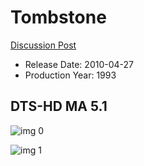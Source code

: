 # Tombstone

[Discussion Post](https://www.avsforum.com/threads/bass-eq-for-filtered-movies.2995212/post-59853962)

* Release Date: 2010-04-27
* Production Year: 1993

## DTS-HD MA 5.1

![img 0](https://i.imgur.com/3tOBvnS.jpg)

![img 1](https://i.imgur.com/NseBPT7.png)

